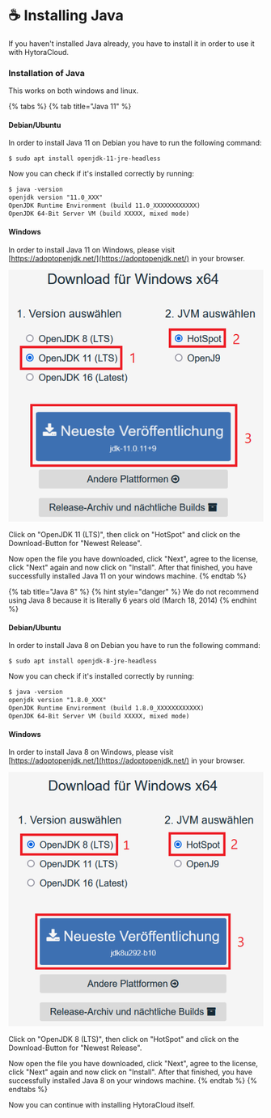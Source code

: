 # ☕ Installing Java

If you haven't installed Java already, you have to install it in order to use it with HytoraCloud.

### Installation of Java

This works on both windows and linux.

{% tabs %}
{% tab title="Java 11" %}
#### Debian/Ubuntu

In order to install Java 11 on Debian you have to run the following command:

```text
$ sudo apt install openjdk-11-jre-headless
```

Now you can check if it's installed correctly by running:

```text
$ java -version
openjdk version "11.0_XXX"
OpenJDK Runtime Environment (build 11.0_XXXXXXXXXXXX)
OpenJDK 64-Bit Server VM (build XXXXX, mixed mode)
```

#### Windows

In order to install Java 11 on Windows, please visit [https://adoptopenjdk.net/](https://adoptopenjdk.net/) in your browser.

![AdoptOpenJDK download page](../.gitbook/assets/java-11.png)

Click on "OpenJDK 11 \(LTS\)", then click on "HotSpot" and click on the Download-Button for "Newest Release".

Now open the file you have downloaded, click "Next", agree to the license, click "Next" again and now click on "Install". After that finished, you have successfully installed Java 11 on your windows machine.
{% endtab %}

{% tab title="Java 8" %}
{% hint style="danger" %}
We do not recommend using Java 8 because it is literally 6 years old \(March 18, 2014\)
{% endhint %}

#### Debian/Ubuntu

In order to install Java 8 on Debian you have to run the following command:

```text
$ sudo apt install openjdk-8-jre-headless
```

Now you can check if it's installed correctly by running:

```text
$ java -version
openjdk version "1.8.0_XXX"
OpenJDK Runtime Environment (build 1.8.0_XXXXXXXXXXXX)
OpenJDK 64-Bit Server VM (build XXXXX, mixed mode)
```

#### Windows

In order to install Java 8 on Windows, please visit [https://adoptopenjdk.net/](https://adoptopenjdk.net/) in your browser.

![AdoptOpenJDK download page](../.gitbook/assets/java-8.png)

Click on "OpenJDK 8 \(LTS\)", then click on "HotSpot" and click on the Download-Button for "Newest Release".

Now open the file you have downloaded, click "Next", agree to the license, click "Next" again and now click on "Install". After that finished, you have successfully installed Java 8 on your windows machine.
{% endtab %}
{% endtabs %}

Now you can continue with installing HytoraCloud itself.



